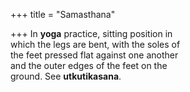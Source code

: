 +++
title = "Samasthana"

+++
In **yoga** practice, sitting position in  
which the legs are bent, with the soles of  
the feet pressed flat against one another  
and the outer edges of the feet on the  
ground. See **utkutikasana**.